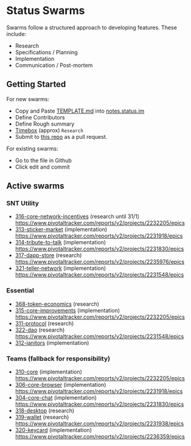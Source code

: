 # Status Swarms

Swarms follow a structured approach to developing features. These include:
- Research
- Specifications / Planning
- Implementation
- Communication / Post-mortem

## Getting Started

For new swarms:
- Copy and Paste [TEMPLATE.md](https://github.com/status-im/swarms/blob/master/TEMPLATE.md) into [notes.status.im](https://notes.status.im)
- Define Contributors
- Define Rough summary
- [Timebox](https://en.wikipedia.org/wiki/Timeboxing) (approx) `Research`
- Submit to [this repo](https://github.com/status-im/swarms) as a pull request.

For existing swarms:
- Go to the file in Github
- Click edit and commit

## Active swarms

### SNT Utility  
- [316-core-network-incentives](ideas/316-core-network-incentives.md) (research until 31/1)
https://www.pivotaltracker.com/reports/v2/projects/2232205/epics
- [313-sticker-market](ideas/313-sticker-market/readme.md) (implementation)
https://www.pivotaltracker.com/reports/v2/projects/2231918/epics
- [314-tribute-to-talk](ideas/314-tribute-to-talk/README.md) (implementation)
https://www.pivotaltracker.com/reports/v2/projects/2231830/epics
- [317-dapp-store](ideas/317-dapps-store.md) (research)
https://www.pivotaltracker.com/reports/v2/projects/2235976/epics
- [321-teller-network](ideas/321-teller-network.md) (implementation)
https://www.pivotaltracker.com/reports/v2/projects/2231548/epics


### Essential
- [368-token-economics](ideas/368-token-economics.md) (research)
- [315-core-improvements](ideas/315-core-improvements.md) (implementation)
https://www.pivotaltracker.com/reports/v2/projects/2232205/epics
- [311-protocol](ideas/311-status-protocol.md) (research)
- [322-dao](ideas/322-dao.md) (research)
https://www.pivotaltracker.com/reports/v2/projects/2231548/epics
- [312-janitors](ideas/312-swarm-janitors.md) (implementation)

### Teams (fallback for responsibility)
- [310-core](ideas/310-core.md) (implementation)
https://www.pivotaltracker.com/reports/v2/projects/2232205/epics
- [306-core-browser](ideas/306-core-browser.md) (implementation)
https://www.pivotaltracker.com/reports/v2/projects/2231918/epics
- [304-core-chat](ideas/304-core-chat.md) (implementation)
https://www.pivotaltracker.com/reports/v2/projects/2231830/epics
- [318-desktop](ideas/318-desktop.md) (research)
- [319-wallet](ideas/319-core-wallet.md) (research)
https://www.pivotaltracker.com/reports/v2/projects/2231938/epics
- [320-keycard](ideas/320-keycard.md) (implementation)
https://www.pivotaltracker.com/reports/v2/projects/2236359/epics
